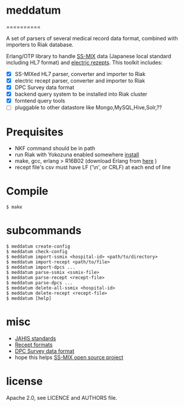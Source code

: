 # meddatum
==========

A set of parsers of several medical record data format, combined with importers to Riak database.

Erlang/OTP library to handle [SS-MIX](http://www.hci-bc.com/ss-mix/ssmix/) data (Japanese local standard including HL7 format) and [electric rezepts](http://www.ssk.or.jp/rezept/). This toolkit includes:

- [x] SS-MIXed HL7 parser, converter and importer to Riak
- [x] electric recept parser, converter and importer to Riak
- [x] DPC Survey data format
- [x] backend query system to be installed into Riak cluster
- [x] forntend query tools
- [ ] pluggable to other datastore like Mongo,MySQL,Hive,Solr,??

# Prequisites

- NKF command should be in path
- run Riak with Yokozuna enabled somewhere [install](https://github.com/basho/yokozuna/blob/master/docs/INSTALL.md)
- make, gcc, erlang > R16B02 (download Erlang from [here](http://erlang-users.jp) )
- recept file's csv must have LF ('\n', or CRLF) at each end of line

# Compile

```
$ make
```

# subcommands

```
$ meddatum create-config
$ meddatum check-config
$ meddatum import-ssmix <hospital-id> <path/to/directory>
$ meddatum import-recept <path/to/file>
$ meddatum import-dpcs ...
$ meddatum parse-ssmix <ssmix-file>
$ meddatum parse-recept <recept-file>
$ meddatum parse-dpcs ...
$ meddatum delete-all-ssmix <hospital-id>
$ meddatum delete-recept <recept-file>
$ meddatum [help]
```

# misc

- [JAHIS standards](http://www.jahis.jp/jahis_hyojyun/seiteizumi_hyojyun/)
- [Recept formats](http://www.ssk.or.jp/rezept/iryokikan/iryokikan_02.html)
- [DPC Survey data format](http://www.prrism.com/dpc/setsumei_20140808.pdf)
- hope this helps [SS-MIX open source project](http://iryogakusei.com/portfolio-item/ss-mix%E3%82%AA%E3%83%BC%E3%83%97%E3%83%B3%E3%82%BD%E3%83%BC%E3%82%B9%E5%8C%96/)


# license

Apache 2.0, see LICENCE and AUTHORS file.
